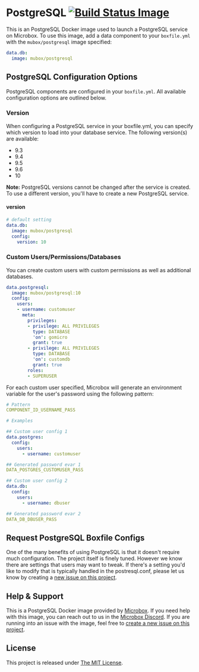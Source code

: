 # PostgreSQL [![Build Status Image](https://github.com/mu-box/microbox-docker-postgresql/actions/workflows/ci.yaml/badge.svg)](https://github.com/mu-box/microbox-docker-postgresql/actions)

This is an PostgreSQL Docker image used to launch a PostgreSQL service on Microbox. To use this image, add a data component to your `boxfile.yml` with the `mubox/postgresql` image specified:

```yaml
data.db:
  image: mubox/postgresql
```

## PostgreSQL Configuration Options
PostgreSQL components are configured in your `boxfile.yml`. All available configuration options are outlined below.

### Version
When configuring a PostgreSQL service in your boxfile.yml, you can specify which version to load into your database service. The following version(s) are available:

- 9.3
- 9.4
- 9.5
- 9.6
- 10

**Note:** PostgreSQL versions cannot be changed after the service is created. To use a different version, you'll have to create a new PostgreSQL service.

#### version
```yaml
# default setting
data.db:
  image: mubox/postgresql
  config:
    version: 10
```

### Custom Users/Permissions/Databases
You can create custom users with custom permissions as well as additional databases.

```yaml
data.postgresql:
  image: mubox/postgresql:10
  config:
    users:
    - username: customuser
      meta:
        privileges:
        - privilege: ALL PRIVILEGES
          type: DATABASE
          'on': gomicro
          grant: true
        - privilege: ALL PRIVILEGES
          type: DATABASE
          'on': customdb
          grant: true
        roles:
        - SUPERUSER
```

For each custom user specified, Microbox will generate an environment variable for the user's password using the following pattern:

```yaml
# Pattern
COMPONENT_ID_USERNAME_PASS

# Examples

## Custom user config 1
data.postgres:
  config:
    users:
      - username: customuser

## Generated password evar 1
DATA_POSTGRES_CUSTOMUSER_PASS

## Custom user config 2
data.db:
  config:
    users:
      - username: dbuser

## Generated password evar 2
DATA_DB_DBUSER_PASS
```

## Request PostgreSQL Boxfile Configs
One of the many benefits of using PostgreSQL is that it doesn't require much configuration. The project itself is finely tuned. However we know there are settings that users may want to tweak. If there's a setting you'd like to modify that is typically handled in the postresql.conf, please let us know by creating a [new issue on this project](https://github.com/mu-box/microbox-docker-postgresql/issues/new).

## Help & Support
This is a PostgreSQL Docker image provided by [Microbox](http://microbox.cloud). If you need help with this image, you can reach out to us in the [Microbox Discord](https://discord.gg/MCDdHfy). If you are running into an issue with the image, feel free to [create a new issue on this project](https://github.com/mu-box/microbox-docker-postgresql/issues/new).

## License
This project is released under [The MIT License](http://opensource.org/licenses/MIT).

